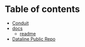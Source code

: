 # Table of contents

* [Conduit](README.md)
* [docs](docs/README.md)
  * [readme](docs/docs.md)
* [Dataline Public Repo](public.md)


